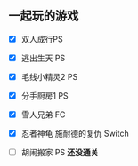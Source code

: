 ## 一起玩的游戏

- [x] 双人成行PS

- [x] 逃出生天 PS

- [x] 毛线小精灵2 PS

- [x] 分手厨房1 PS

- [x] 雪人兄弟 FC

- [x] 忍者神龟 施耐德的复仇 Switch

- [ ] 胡闹搬家 PS **还没通关**


